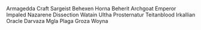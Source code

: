 Armagedda
Craft
Sargeist
Behexen
Horna
Beherit
Archgoat
Emperor
Impaled Nazarene
Dissection
Watain
Ultha
Prosternatur
Teitanblood
Irkallian Oracle
Darvaza
Mgla
Plaga
Groza
Woyna
